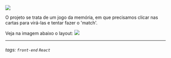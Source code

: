 ![](https://i.imgur.com/xG74tOh.png)

O projeto se trata de um jogo da memória, em que precisamos clicar nas cartas para virá-las e tentar fazer o 'match'.

Veja na imagem abaixo o layout:
![](https://i.imgur.com/wWQgq7Z.png)

---

###### tags: `front-end` `React`

